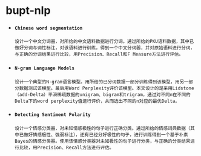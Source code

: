 # bupt-nlp
- #### `Chinese word segmentation`

  `设计一个中文分词器，对所给的中文语料数据进行分词。通过所给的PKU语料数据，其中已做好分词与词性标注，对该语料进行训练，得到一个中文分词器，并对原始语料进行分词，与正确的分词结果进行比较，用Precision、Recall和F Measure方法进行评估。`

- #### `N-gram Language Models`

  `设计一个典型的N-gram语言模型。用所给的已分词数据一部分训练得到该模型，用另一部分数据测试该模型。最后用Word Perplexity评价该模型。本文设计的是采用Lidstone（add-Delta）平滑稀疏数据的unigram、bigram和trigram，通过对不同n在不同的Delta下的word perplexity值进行评价，从而选出不同的n对应的最优Delta。`

- #### `Detecting Sentiment Polarity`

  `设计一个情感分类器，对未知情感极性的句子进行正确分类。通过所给的情感词典数据（其中已做好情感极性、强弱标注），还有已经分好极性的句子，进行训练得到一个基于朴素Bayes的情感分类器。使用该情感分类器对未知极性的句子进行分类，与正确的分类结果进行比较，用Precision、Recall方法进行评估。`

